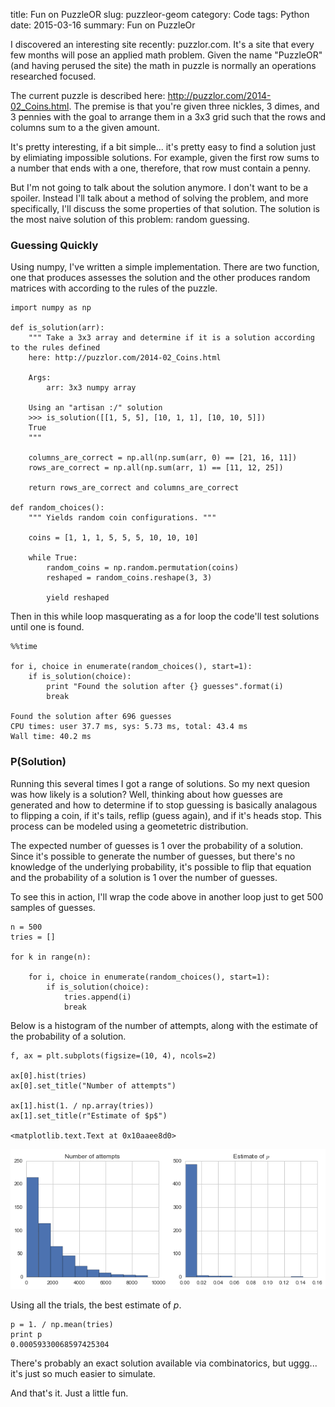 title: Fun on PuzzleOR
slug: puzzleor-geom
category: Code
tags: Python
date: 2015-03-16
summary: Fun on PuzzleOr

I discovered an interesting site recently: puzzlor.com.  It's a site that every few months will pose an applied math problem.  Given the name "PuzzleOR" (and having perused the site) the math in puzzle is normally an operations researched focused.

The current puzzle is described here: http://puzzlor.com/2014-02_Coins.html.  The premise is that you're given three nickles, 3 dimes, and 3 pennies with the goal to arrange them in a 3x3 grid such that the rows and columns sum to a the given amount.

It's pretty interesting, if a bit simple... it's pretty easy to find a solution just by elimiating impossible solutions.  For example, given the first row sums to a number that ends with a one, therefore, that row must contain a penny.

But I'm not going to talk about the solution anymore.  I don't want to be a spoiler.  Instead I'll talk about a method of solving the problem, and more specifically, I'll discuss the some properties of that solution.  The solution is the most naive solution of this problem: random guessing.

### Guessing Quickly

Using numpy, I've written a simple implementation.  There are two function, one that produces assesses the solution and the other produces random matrices with according to the rules of the puzzle.

    import numpy as np
    
    def is_solution(arr):
        """ Take a 3x3 array and determine if it is a solution according to the rules defined
        here: http://puzzlor.com/2014-02_Coins.html
    
        Args:
            arr: 3x3 numpy array
    
        Using an "artisan :/" solution
        >>> is_solution([[1, 5, 5], [10, 1, 1], [10, 10, 5]])
        True
        """
    
        columns_are_correct = np.all(np.sum(arr, 0) == [21, 16, 11])
        rows_are_correct = np.all(np.sum(arr, 1) == [11, 12, 25])
    
        return rows_are_correct and columns_are_correct
    
    def random_choices():
        """ Yields random coin configurations. """
    
        coins = [1, 1, 1, 5, 5, 5, 10, 10, 10]
    
        while True:
            random_coins = np.random.permutation(coins)
            reshaped = random_coins.reshape(3, 3)
    
            yield reshaped

Then in this while loop masquerating as a for loop the code'll test solutions until one is found.

    %%time 
    
    for i, choice in enumerate(random_choices(), start=1):
        if is_solution(choice):
            print "Found the solution after {} guesses".format(i)
            break

    Found the solution after 696 guesses
    CPU times: user 37.7 ms, sys: 5.73 ms, total: 43.4 ms
    Wall time: 40.2 ms


### P(Solution)

Running this several times I got a range of solutions.  So my next quesion was how likely is a solution? Well, thinking about how guesses are generated and how to determine if to stop guessing is basically analagous to flipping a coin, if it's tails, reflip (guess again), and if it's heads stop.  This process can be modeled using a geometetric distribution.

The expected number of guesses is 1 over the probability of a solution.  Since it's possible to generate the number of guesses, but there's no knowledge of the underlying probability, it's possible to flip that equation and the probability of a solution is 1 over the number of guesses.

To see this in action, I'll wrap the code above in another loop just to get 500 samples of guesses.


    n = 500
    tries = []
    
    for k in range(n):
            
        for i, choice in enumerate(random_choices(), start=1):
            if is_solution(choice):
                tries.append(i)
                break

Below is a histogram of the number of attempts, along with the estimate of the probability of a solution.


    f, ax = plt.subplots(figsize=(10, 4), ncols=2)
    
    ax[0].hist(tries)
    ax[0].set_title("Number of attempts")
    
    ax[1].hist(1. / np.array(tries))
    ax[1].set_title(r"Estimate of $p$")

    <matplotlib.text.Text at 0x10aaee8d0>

![png](/assets/puzzlor-geom.png)

Using all the trials, the best estimate of $p$.

    p = 1. / np.mean(tries)
    print p
    0.00059330068597425304

There's probably an exact solution available via combinatorics, but uggg... it's just so much easier to simulate.

And that's it.  Just a little fun.
